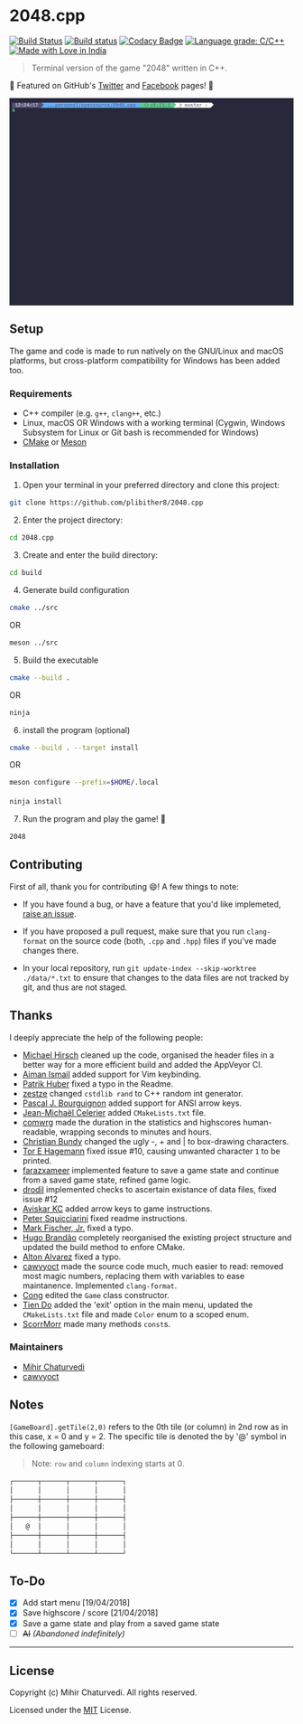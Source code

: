 # 2048.cpp

[![Build Status](https://travis-ci.org/plibither8/2048.cpp.svg?branch=master)](https://travis-ci.org/plibither8/2048.cpp)
[![Build status](https://ci.appveyor.com/api/projects/status/sljhlvcx8k11ckw7?svg=true)](https://ci.appveyor.com/project/plibither8/2048-cpp)
[![Codacy Badge](https://api.codacy.com/project/badge/Grade/b37414d66e7d4146bf72a4a467fdc84d)](https://app.codacy.com/app/plibither8/2048.cpp?utm_source=github.com&utm_medium=referral&utm_content=plibither8/2048.cpp&utm_campaign=Badge_Grade_Dashboard)
[![Language grade: C/C++](https://img.shields.io/lgtm/grade/cpp/g/plibither8/2048.cpp.svg?logo=lgtm&logoWidth=18)](https://lgtm.com/projects/g/plibither8/2048.cpp/context:cpp)
[![Made with Love in India](https://madewithlove.org.in/badge.svg)](https://madewithlove.org.in/)

> Terminal version of the game "2048" written in C++.

:tada: Featured on GitHub's [Twitter](https://twitter.com/github/status/1017094930991370240) and [Facebook](https://www.facebook.com/GitHub/videos/1433491453419807/) pages! :tada:

<p align="center">
    <img align="center" alt="2048 in action!" src="assets/demo.gif"></img>
</p>

## Setup

The game and code is made to run natively on the GNU/Linux and macOS platforms, but cross-platform compatibility for Windows has been added too.

### Requirements

* C++ compiler (e.g. `g++`, `clang++`, etc.)
* Linux, macOS OR Windows with a working terminal (Cygwin, Windows Subsystem for Linux or Git bash is recommended for Windows)
* [CMake](https://cmake.org/) or [Meson](https://mesonbuild.com/)

### Installation

1. Open your terminal in your preferred directory and clone this project:
```bash
git clone https://github.com/plibither8/2048.cpp
```
2. Enter the project directory:
```sh
cd 2048.cpp
```
3. Create and enter the build directory:
```sh
cd build
```
4. Generate build configuration
```sh
cmake ../src
```
OR
```sh
meson ../src
```
5. Build the executable
```sh
cmake --build .
```
OR
```sh
ninja
```
6. install the program (optional)
```sh
cmake --build . --target install
```
OR
```sh
meson configure --prefix=$HOME/.local

ninja install
```
7. Run the program and play the game! :tada:
```sh
2048
```

## Contributing

First of all, thank you for contributing :smile:! A few things to note:

* If you have found a bug, or have a feature that you'd like implemeted, [raise an issue](https://github.com/plibither8/2048.cpp/issues).

* If you have proposed a pull request, make sure that you run `clang-format` on the source code (both, `.cpp` and `.hpp`) files if you've made changes there.

* In your local repository, run `git update-index --skip-worktree ./data/*.txt` to ensure that changes to the data files are not tracked by git, and thus are not staged.

## Thanks

I deeply appreciate the help of the following people:

* [Michael Hirsch](https://github.com/scivision) cleaned up the code, organised the header files in a better way for a more efficient build and added the AppVeyor CI.
* [Aiman Ismail](https://github.com/pokgak) added support for Vim keybinding.
* [Patrik Huber](https://github.com/patrikhuber) fixed a typo in the Readme.
* [zestze](https://github.com/zestze) changed `cstdlib rand` to C++ random int generator.
* [Pascal J. Bourguignon](https://github.com/informatimago) added support for ANSI arrow keys.
* [Jean-Michaël Celerier](https://github.com/jcelerier) added `CMakeLists.txt` file.
* [comwrg](https://github.com/comwrg) made the duration in the statistics and highscores human-readable, wrapping seconds to minutes and hours.
* [Christian Bundy](https://github.com/christianbundy) changed the ugly -, + and | to box-drawing characters.
* [Tor E Hagemann](https://github.com/hagemt) fixed issue #10, causing unwanted character `1` to be printed.
* [farazxameer](https://github.com/farazxameer) implemented feature to save a game state and continue from a saved game state, refined game logic.
* [drodil](https://github.com/drodil) implemented checks to ascertain existance of data files, fixed issue #12
* [Aviskar KC](https://github.com/aviskarkc10) added arrow keys to game instructions.
* [Peter Squicciarini](https://github.com/stripedpajamas) fixed readme instructions.
* [Mark Fischer, Jr.](https://github.com/flyingfisch) fixed a typo.
* [Hugo Brandão](https://github.com/jhugobb) completely reorganised the existing project structure and updated the build method to enfore CMake.
* [Alton Alvarez](https://github.com/mathematicalist) fixed a typo.
* [cawvyoct](https://github.com/cawvyoct) made the source code much, much easier to read: removed most magic numbers, replacing them with variables to ease maintanence. Implemented `clang-format`.
* [Cong](https://github.com/cxong) edited the `Game` class constructor.
* [Tien Do](https://github.com/tiendq) added the 'exit' option in the main menu, updated the `CMakeLists.txt` file and made `Color` enum to a scoped enum.
* [ScorrMorr](https://github.com/ScorrMorr) made many methods `const`s.

### Maintainers

* [Mihir Chaturvedi](https://github.com/plibither8)
* [cawvyoct](https://github.com/cawvyoct)

## Notes

`[GameBoard].getTile(2,0)` refers to the 0th tile (or column) in 2nd row as in this case, x = 0 and y = 2. The specific tile is denoted the by '@' symbol in the following gameboard:

> Note: `row` and `column` indexing starts at 0.

```plaintext
┌──────┬──────┬──────┬──────┐
│      │      │      │      │
├──────┼──────┼──────┼──────┤
│      │      │      │      │
├──────┼──────┼──────┼──────┤
│   @  │      │      │      │
├──────┼──────┼──────┼──────┤
│      │      │      │      │
└──────┴──────┴──────┴──────┘
```

## To-Do

- [x] Add start menu [19/04/2018]
- [x] Save highscore / score [21/04/2018]
- [x] Save a game state and play from a saved game state
- [ ] ~~AI~~ *(Abandoned indefinitely)*

---

## License

Copyright (c) Mihir Chaturvedi. All rights reserved.

Licensed under the [MIT](LICENSE) License.
